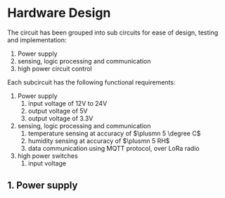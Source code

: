 # Hardware Design
The circuit has been grouped into sub circuits for ease of design, testing and implementation:
1. Power supply
2. sensing, logic processing and communication
3. high power circuit control

Each subcircuit has the following functional requirements:
1. Power supply
   1. input voltage of 12V to 24V
   2. output voltage of 5V
   3. output voltage of 3.3V
2. sensing, logic processing and communication
   1. temperature sensing at accuracy of $\plusmn 5 \degree C$
   2. humidity sensing at accuracy of $\plusmn 5 RH$
   3. data communication using MQTT protocol, over LoRa radio
3. high power switches
   1. input voltage



## 1. Power supply
